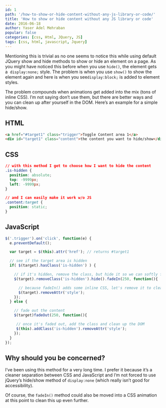 ```yaml
---
id: 1
path: '/how-to-show-or-hide-content-without-any-js-library-or-code/'
title: 'How to show or hide content without any JS library or code'
date: 2016-06-18
author: Yaser Adel Mehraban
popular: false
categories: [css, Html, JQuery, JS]
tags: [css, html, javascript, Jquery]
---
```


Mentioning this is trivial as no one seems to notice this while using default JQuery show and hide methods to show or hide an element on a page. As you might have noticed this before when you use `hide()`, the element gets a  `display:none;` style. The problem is when you use `show()` to show the element again and here is when you see`display:block;` is added to element styles.

<!--more-->

The problem compounds when animations get added into the mix (tons of inline CSS). I’m not saying don’t use them, but there are better ways and you can clean up after yourself in the DOM. Here’s an example for a simple hide/show.

## HTML

```html
<a href="#target1" class="trigger">Toggle Content area 1</a>
<div id="target1" class="content">the content you want to hide/show</div>
```

## CSS

```css
// with this method I get to choose how I want to hide the content
.is-hidden {
  position: absolute;
  top: -9999px;
  left: -9999px;
}

// and I can easily make it work w/o JS
.content:target {
  position: static;
}
```

## JavaScript

```javascript
$('.trigger').on('click', function(e) {
  e.preventDefault();

  var target = $(this).attr('href'); // returns #target1

  // see if the target area is hidden
  if( $(target).hasClass('is-hidden') ) {

    // if it's hidden, remove the class, but hide it so we can softly fade it in
    $(target).removeClass('is-hidden').hide().fadeIn(250, function(){

      // because fadeIn() adds some inline CSS, let's remove it to clean up the DOM
      $(target).removeAttr('style');
    });
  } else {

    // fade out the content
    $(target)fadeOut(250, function(){

     // once it's faded out, add the class and clean up the DOM
     $(this).addClass('is-hidden').removeAttr('style');
    });
  }
});
```

## Why should you be concerned?

I’ve been using this method for a very long time. I prefer it because it’s a cleaner separation between CSS and JavaScript and I’m not forced to use jQuery’s hide/show method of `display:none` (which really isn’t good for accessibility).

Of course, the `fadeIn()` method could also be moved into a CSS animation at this point to clean this up even further.
